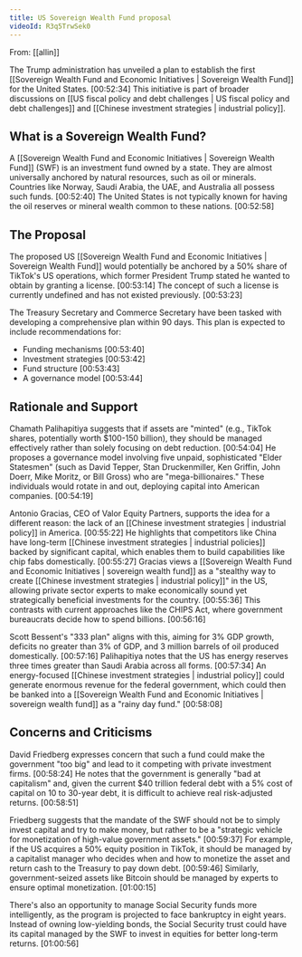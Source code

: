 ```yaml
---
title: US Sovereign Wealth Fund proposal
videoId: R3q5TrwSek0
---
```


From: [[allin]] <br/> 

The Trump administration has unveiled a plan to establish the first [[Sovereign Wealth Fund and Economic Initiatives | Sovereign Wealth Fund]] for the United States. <a class="yt-timestamp" data-t="00:52:34">[00:52:34]</a> This initiative is part of broader discussions on [[US fiscal policy and debt challenges | US fiscal policy and debt challenges]] and [[Chinese investment strategies | industrial policy]].

## What is a Sovereign Wealth Fund?
A [[Sovereign Wealth Fund and Economic Initiatives | Sovereign Wealth Fund]] (SWF) is an investment fund owned by a state. They are almost universally anchored by natural resources, such as oil or minerals. Countries like Norway, Saudi Arabia, the UAE, and Australia all possess such funds. <a class="yt-timestamp" data-t="00:52:40">[00:52:40]</a> The United States is not typically known for having the oil reserves or mineral wealth common to these nations. <a class="yt-timestamp" data-t="00:52:58">[00:52:58]</a>

## The Proposal
The proposed US [[Sovereign Wealth Fund and Economic Initiatives | Sovereign Wealth Fund]] would potentially be anchored by a 50% share of TikTok's US operations, which former President Trump stated he wanted to obtain by granting a license. <a class="yt-timestamp" data-t="00:53:14">[00:53:14]</a> The concept of such a license is currently undefined and has not existed previously. <a class="yt-timestamp" data-t="00:53:23">[00:53:23]</a>

The Treasury Secretary and Commerce Secretary have been tasked with developing a comprehensive plan within 90 days. This plan is expected to include recommendations for:
*   Funding mechanisms <a class="yt-timestamp" data-t="00:53:40">[00:53:40]</a>
*   Investment strategies <a class="yt-timestamp" data-t="00:53:42">[00:53:42]</a>
*   Fund structure <a class="yt-timestamp" data-t="00:53:43">[00:53:43]</a>
*   A governance model <a class="yt-timestamp" data-t="00:53:44">[00:53:44]</a>

## Rationale and Support
Chamath Palihapitiya suggests that if assets are "minted" (e.g., TikTok shares, potentially worth $100-150 billion), they should be managed effectively rather than solely focusing on debt reduction. <a class="yt-timestamp" data-t="00:54:04">[00:54:04]</a> He proposes a governance model involving five unpaid, sophisticated "Elder Statesmen" (such as David Tepper, Stan Druckenmiller, Ken Griffin, John Doerr, Mike Moritz, or Bill Gross) who are "mega-billionaires." These individuals would rotate in and out, deploying capital into American companies. <a class="yt-timestamp" data-t="00:54:19">[00:54:19]</a>

Antonio Gracias, CEO of Valor Equity Partners, supports the idea for a different reason: the lack of an [[Chinese investment strategies | industrial policy]] in America. <a class="yt-timestamp" data-t="00:55:22">[00:55:22]</a> He highlights that competitors like China have long-term [[Chinese investment strategies | industrial policies]] backed by significant capital, which enables them to build capabilities like chip fabs domestically. <a class="yt-timestamp" data-t="00:55:27">[00:55:27]</a> Gracias views a [[Sovereign Wealth Fund and Economic Initiatives | sovereign wealth fund]] as a "stealthy way to create [[Chinese investment strategies | industrial policy]]" in the US, allowing private sector experts to make economically sound yet strategically beneficial investments for the country. <a class="yt-timestamp" data-t="00:55:36">[00:55:36]</a> This contrasts with current approaches like the CHIPS Act, where government bureaucrats decide how to spend billions. <a class="yt-timestamp" data-t="00:56:16">[00:56:16]</a>

Scott Bessent's "333 plan" aligns with this, aiming for 3% GDP growth, deficits no greater than 3% of GDP, and 3 million barrels of oil produced domestically. <a class="yt-timestamp" data-t="00:57:16">[00:57:16]</a> Palihapitiya notes that the US has energy reserves three times greater than Saudi Arabia across all forms. <a class="yt-timestamp" data-t="00:57:34">[00:57:34]</a> An energy-focused [[Chinese investment strategies | industrial policy]] could generate enormous revenue for the federal government, which could then be banked into a [[Sovereign Wealth Fund and Economic Initiatives | sovereign wealth fund]] as a "rainy day fund." <a class="yt-timestamp" data-t="00:58:08">[00:58:08]</a>

## Concerns and Criticisms
David Friedberg expresses concern that such a fund could make the government "too big" and lead to it competing with private investment firms. <a class="yt-timestamp" data-t="00:58:24">[00:58:24]</a> He notes that the government is generally "bad at capitalism" and, given the current $40 trillion federal debt with a 5% cost of capital on 10 to 30-year debt, it is difficult to achieve real risk-adjusted returns. <a class="yt-timestamp" data-t="00:58:51">[00:58:51]</a>

Friedberg suggests that the mandate of the SWF should not be to simply invest capital and try to make money, but rather to be a "strategic vehicle for monetization of high-value government assets." <a class="yt-timestamp" data-t="00:59:37">[00:59:37]</a> For example, if the US acquires a 50% equity position in TikTok, it should be managed by a capitalist manager who decides when and how to monetize the asset and return cash to the Treasury to pay down debt. <a class="yt-timestamp" data-t="00:59:46">[00:59:46]</a> Similarly, government-seized assets like Bitcoin should be managed by experts to ensure optimal monetization. <a class="yt-timestamp" data-t="01:00:15">[01:00:15]</a>

There's also an opportunity to manage Social Security funds more intelligently, as the program is projected to face bankruptcy in eight years. Instead of owning low-yielding bonds, the Social Security trust could have its capital managed by the SWF to invest in equities for better long-term returns. <a class="yt-timestamp" data-t="01:00:56">[01:00:56]</a>